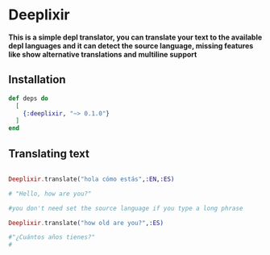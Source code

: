# Deeplixir

**This is a simple depl translator, you can translate your text to the available depl languages and it can detect the source language, missing features like show alternative translations and multiline support**

## Installation


```elixir
def deps do
  [
    {:deeplixir, "~> 0.1.0"}
  ]
end
```

## Translating text
```elixir

Deeplixir.translate("hola cómo estás",:EN,:ES)

# "Hello, how are you?"

#you don't need set the source language if you type a long phrase

Deeplixir.translate("how old are you?",:ES)

#"¿Cuántos años tienes?"
#

```